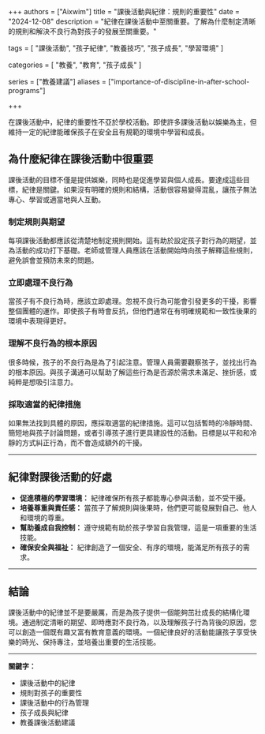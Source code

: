 +++
authors = ["Aixwim"]
title = "課後活動與紀律：規則的重要性"
date = "2024-12-08"
description = "紀律在課後活動中至關重要。了解為什麼制定清晰的規則和解決不良行為對孩子的發展至關重要。"

tags = [
  "課後活動",
  "孩子紀律",
  "教養技巧",
  "孩子成長",
  "學習環境"
]

categories = [
  "教養",
  "教育",
  "孩子成長"
]

series = ["教養建議"]
aliases = ["importance-of-discipline-in-after-school-programs"]

+++

在課後活動中，紀律的重要性不亞於學校活動。即使許多課後活動以娛樂為主，但維持一定的紀律能確保孩子在安全且有規範的環境中學習和成長。

<!--more-->

## 為什麼紀律在課後活動中很重要

課後活動的目標不僅是提供娛樂，同時也是促進學習與個人成長。要達成這些目標，紀律是關鍵。如果沒有明確的規則和結構，活動很容易變得混亂，讓孩子無法專心、學習或適當地與人互動。

### 制定規則與期望

每項課後活動都應該從清楚地制定規則開始。這有助於設定孩子對行為的期望，並為活動的成功打下基礎。老師或管理人員應該在活動開始時向孩子解釋這些規則，避免誤會並預防未來的問題。

### 立即處理不良行為

當孩子有不良行為時，應該立即處理。忽視不良行為可能會引發更多的干擾，影響整個團體的運作。即使孩子有時會反抗，但他們通常在有明確規範和一致性後果的環境中表現得更好。

### 理解不良行為的根本原因

很多時候，孩子的不良行為是為了引起注意。管理人員需要觀察孩子，並找出行為的根本原因。與孩子溝通可以幫助了解這些行為是否源於需求未滿足、挫折感，或純粹是想吸引注意力。

### 採取適當的紀律措施

如果無法找到具體的原因，應採取適當的紀律措施。這可以包括暫時的冷靜時間、簡短地與孩子討論問題，或者引導孩子進行更具建設性的活動。目標是以平和和冷靜的方式糾正行為，而不會造成額外的干擾。

---

## 紀律對課後活動的好處

- **促進積極的學習環境：** 紀律確保所有孩子都能專心參與活動，並不受干擾。  
- **培養尊重與責任感：** 當孩子了解規則與後果時，他們更可能發展對自己、他人和環境的尊重。  
- **幫助養成自我控制：** 遵守規範有助於孩子學習自我管理，這是一項重要的生活技能。  
- **確保安全與福祉：** 紀律創造了一個安全、有序的環境，能滿足所有孩子的需求。  

---

## 結論

課後活動中的紀律並不是要嚴厲，而是為孩子提供一個能夠茁壯成長的結構化環境。通過制定清晰的期望、即時應對不良行為，以及理解孩子行為背後的原因，您可以創造一個既有趣又富有教育意義的環境。一個紀律良好的活動能讓孩子享受快樂的時光、保持專注，並培養出重要的生活技能。

---

**關鍵字：**  
- 課後活動中的紀律  
- 規則對孩子的重要性  
- 課後活動中的行為管理  
- 孩子成長與紀律  
- 教養課後活動建議  
